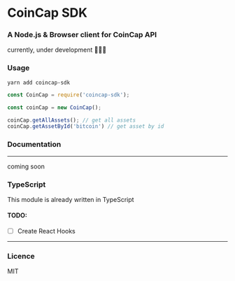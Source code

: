 # CoinCap SDK

### A Node.js & Browser client for CoinCap API

currently, under development 👨🏻‍💻

### Usage
```shell
yarn add coincap-sdk
```
```js
const CoinCap = require('coincap-sdk');

const coinCap = new CoinCap();

coinCap.getAllAssets(); // get all assets
coinCap.getAssetById('bitcoin') // get asset by id
```

### Documentation

---
coming soon

### TypeScript
This module is already written in TypeScript

#### TODO:
- [ ] Create React Hooks

---

### Licence
MIT